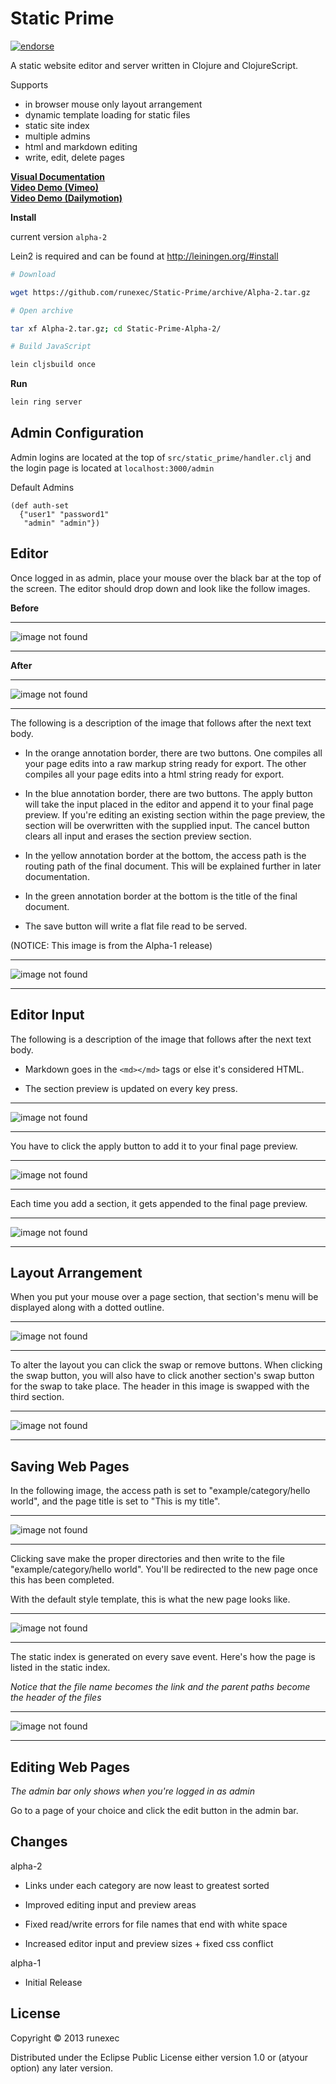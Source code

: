 # Static Prime 
[![endorse](https://api.coderwall.com/runexec/endorsecount.png)](https://coderwall.com/runexec)

A static website editor and server written in Clojure and ClojureScript.

Supports
* in browser mouse only layout arrangement
* dynamic template loading for static files
* static site index
* multiple admins
* html and markdown editing
* write, edit, delete pages

<b>
<a href="https://github.com/runexec/Static-Prime/#visual">Visual Documentation</a>
<br />
<a href="https://vimeo.com/80591306">Video Demo (Vimeo)</a>
<br />
<a href="http://www.dailymotion.com/video/x17pggk_high-resolution-static-prime-a-static-website-editor-and-server-written-in-clojure-and-clojurescrip_tech">Video Demo (Dailymotion)</a>
</b>

<b>Install</b>

current version ```alpha-2```

Lein2 is required and can be found at http://leiningen.org/#install

```bash
# Download

wget https://github.com/runexec/Static-Prime/archive/Alpha-2.tar.gz

# Open archive

tar xf Alpha-2.tar.gz; cd Static-Prime-Alpha-2/

# Build JavaScript 

lein cljsbuild once
```
<b>Run</b>

```bash
lein ring server
```

## Admin Configuration

Admin logins are located at the top of ```src/static_prime/handler.clj``` and the login page is located at ```localhost:3000/admin```

Default Admins
```
(def auth-set 
  {"user1" "password1"
   "admin" "admin"})
```

<a id="visual" name="visual"></a>

## Editor


Once logged in as admin, place your mouse over the black bar at the top of the screen. The editor should drop down and look like the follow images.


**Before**

- - -
<img src="tut-imgs/1.png" alt="image not found" />

- - -


**After**


- - -

<img src="tut-imgs/2.png" alt="image not found" />

- - -


The following is a description of the image that follows after the next text body.

* In the orange annotation border, there are two buttons. One compiles all your page edits into a raw markup string ready for export. The other compiles all your page edits into a html string ready for export.

* In the blue annotation border, there are two buttons. The apply button will take the input placed in the editor and append it to your final page preview. If you're editing an existing section within the page preview, the section will be overwritten with the supplied input. The cancel button clears all input and erases the section preview section.

* In the yellow annotation border at the bottom, the access path is the routing path of the final document. This will be explained further in later documentation.

* In the green annotation border at the bottom is the title of the final document.

* The save button will write a flat file read to be served.

(NOTICE: This image is from the Alpha-1 release)

- - -

<img src="tut-imgs/3.png" alt="image not found" />

- - -


## Editor Input

The following is a description of the image that follows after the next text body.

* Markdown goes in the ```<md></md>``` tags or else it's considered HTML.

* The section preview is updated on every key press.


- - -

<img src="tut-imgs/4.png" alt="image not found" />

- - -


You have to click the apply button to add it to your final page preview.


- - -

<img src="tut-imgs/5.png" alt="image not found" />

- - -


Each time you add a section, it gets appended to the final page preview.


- - -

<img src="tut-imgs/6.png" alt="image not found" />

- - -


## Layout Arrangement

When you put your mouse over a page section, that section's menu will be displayed along with a dotted outline.


- - -

<img src="tut-imgs/7.png" alt="image not found" />

- - -


To alter the layout you can click the swap or remove buttons. When clicking the swap button, you will also have to click another section's swap button for the swap to take place. The header in this image is swapped with the third section.


- - -

<img src="tut-imgs/8.png" alt="image not found" />

- - -


## Saving Web Pages

In the following image, the access path is set to "example/category/hello world",
and the page title is set to "This is my title".


- - -

<img src="tut-imgs/9.png" alt="image not found" />

- - -


Clicking save make the proper directories and then write to the file "example/category/hello world". You'll be redirected to the new page once this has been completed.

With the default style template, this is what the new page looks like.


- - -

<img src="tut-imgs/10.png" alt="image not found" />

- - -


The static index is generated on every save event. Here's how the page is listed in the static index.


<i>Notice that the file name becomes the link and the parent paths become the header of the files</i>


- - -

<img src="tut-imgs/11.png" alt="image not found" />

- - -


## Editing Web Pages

<i>The admin bar only shows when you're logged in as admin</i>

Go to a page of your choice and click the edit button in the admin bar.

## Changes

alpha-2

* Links under each category are now least to greatest sorted

* Improved editing input and preview areas

* Fixed read/write errors for file names that end with white space

* Increased editor input and preview sizes + fixed css conflict

alpha-1

* Initial Release

## License

Copyright © 2013 runexec

Distributed under the Eclipse Public License either version 1.0 or (atyour option) any later version.
